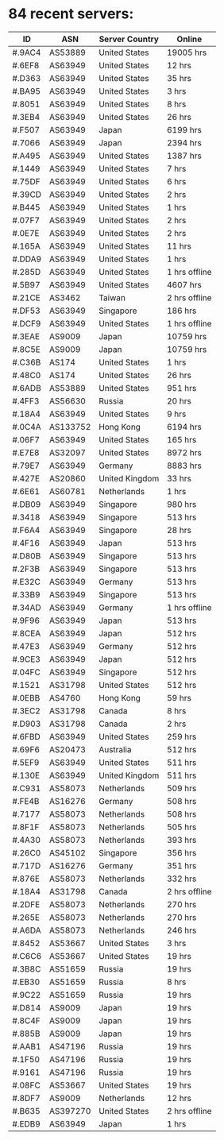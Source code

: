 # 84 recent servers:

| ID | ASN | Server Country | Online |
| ------ | ------ | ------ | ------ |
| #.9AC4 | AS53889 | United States | 19005 hrs |
| #.6EF8 | AS63949 | United States | 12 hrs |
| #.D363 | AS63949 | United States | 35 hrs |
| #.BA95 | AS63949 | United States | 3 hrs |
| #.8051 | AS63949 | United States | 8 hrs |
| #.3EB4 | AS63949 | United States | 26 hrs |
| #.F507 | AS63949 | Japan | 6199 hrs |
| #.7066 | AS63949 | Japan | 2394 hrs |
| #.A495 | AS63949 | United States | 1387 hrs |
| #.1449 | AS63949 | United States | 7 hrs |
| #.75DF | AS63949 | United States | 6 hrs |
| #.39CD | AS63949 | United States | 2 hrs |
| #.B445 | AS63949 | United States | 1 hrs |
| #.07F7 | AS63949 | United States | 2 hrs |
| #.0E7E | AS63949 | United States | 2 hrs |
| #.165A | AS63949 | United States | 11 hrs |
| #.DDA9 | AS63949 | United States | 1 hrs |
| #.285D | AS63949 | United States | 1 hrs offline |
| #.5B97 | AS63949 | United States | 4607 hrs |
| #.21CE | AS3462 | Taiwan | 2 hrs offline |
| #.DF53 | AS63949 | Singapore | 186 hrs |
| #.DCF9 | AS63949 | United States | 1 hrs offline |
| #.3EAE | AS9009 | Japan | 10759 hrs |
| #.8C5E | AS9009 | Japan | 10759 hrs |
| #.C36B | AS174 | United States | 1 hrs |
| #.48C0 | AS174 | United States | 26 hrs |
| #.6ADB | AS53889 | United States | 951 hrs |
| #.4FF3 | AS56630 | Russia | 20 hrs |
| #.18A4 | AS63949 | United States | 9 hrs |
| #.0C4A | AS133752 | Hong Kong | 6194 hrs |
| #.06F7 | AS63949 | United States | 165 hrs |
| #.E7E8 | AS32097 | United States | 8972 hrs |
| #.79E7 | AS63949 | Germany | 8883 hrs |
| #.427E | AS20860 | United Kingdom | 33 hrs |
| #.6E61 | AS60781 | Netherlands | 1 hrs |
| #.DB09 | AS63949 | Singapore | 980 hrs |
| #.3418 | AS63949 | Singapore | 513 hrs |
| #.F6A4 | AS63949 | Singapore | 28 hrs |
| #.4F16 | AS63949 | Japan | 513 hrs |
| #.D80B | AS63949 | Singapore | 513 hrs |
| #.2F3B | AS63949 | Singapore | 513 hrs |
| #.E32C | AS63949 | Germany | 513 hrs |
| #.33B9 | AS63949 | Singapore | 513 hrs |
| #.34AD | AS63949 | Germany | 1 hrs offline |
| #.9F96 | AS63949 | Japan | 513 hrs |
| #.8CEA | AS63949 | Japan | 512 hrs |
| #.47E3 | AS63949 | Germany | 512 hrs |
| #.9CE3 | AS63949 | Japan | 512 hrs |
| #.04FC | AS63949 | Singapore | 512 hrs |
| #.1521 | AS31798 | United States | 512 hrs |
| #.0EBB | AS4760 | Hong Kong | 59 hrs |
| #.3EC2 | AS31798 | Canada | 8 hrs |
| #.D903 | AS31798 | Canada | 2 hrs |
| #.6FBD | AS63949 | United States | 259 hrs |
| #.69F6 | AS20473 | Australia | 512 hrs |
| #.5EF9 | AS63949 | United States | 511 hrs |
| #.130E | AS63949 | United Kingdom | 511 hrs |
| #.C931 | AS58073 | Netherlands | 509 hrs |
| #.FE4B | AS16276 | Germany | 508 hrs |
| #.7177 | AS58073 | Netherlands | 508 hrs |
| #.8F1F | AS58073 | Netherlands | 505 hrs |
| #.4A30 | AS58073 | Netherlands | 393 hrs |
| #.26C0 | AS45102 | Singapore | 356 hrs |
| #.717D | AS16276 | Germany | 351 hrs |
| #.876E | AS58073 | Netherlands | 332 hrs |
| #.18A4 | AS31798 | Canada | 2 hrs offline |
| #.2DFE | AS58073 | Netherlands | 270 hrs |
| #.265E | AS58073 | Netherlands | 270 hrs |
| #.A6DA | AS58073 | Netherlands | 246 hrs |
| #.8452 | AS53667 | United States | 3 hrs |
| #.C6C6 | AS53667 | United States | 19 hrs |
| #.3B8C | AS51659 | Russia | 19 hrs |
| #.EB30 | AS51659 | Russia | 8 hrs |
| #.9C22 | AS51659 | Russia | 19 hrs |
| #.D814 | AS9009 | Japan | 19 hrs |
| #.8C4F | AS9009 | Japan | 19 hrs |
| #.885B | AS9009 | Japan | 19 hrs |
| #.AAB1 | AS47196 | Russia | 19 hrs |
| #.1F50 | AS47196 | Russia | 19 hrs |
| #.9161 | AS47196 | Russia | 19 hrs |
| #.08FC | AS53667 | United States | 19 hrs |
| #.8DF7 | AS9009 | Netherlands | 12 hrs |
| #.B635 | AS397270 | United States | 2 hrs offline |
| #.EDB9 | AS63949 | Japan | 1 hrs |

